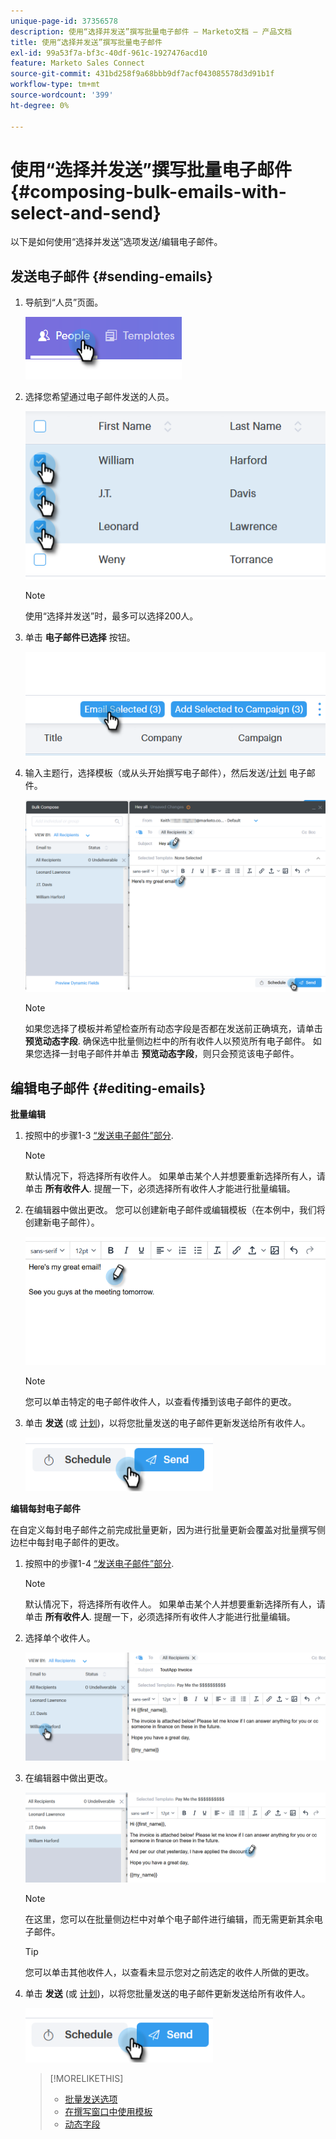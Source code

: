 ```yaml
---
unique-page-id: 37356578
description: 使用“选择并发送”撰写批量电子邮件 — Marketo文档 — 产品文档
title: 使用“选择并发送”撰写批量电子邮件
exl-id: 99a53f7a-bf3c-40df-961c-1927476acd10
feature: Marketo Sales Connect
source-git-commit: 431bd258f9a68bbb9df7acf043085578d3d91b1f
workflow-type: tm+mt
source-wordcount: '399'
ht-degree: 0%

---
```


# 使用“选择并发送”撰写批量电子邮件 {#composing-bulk-emails-with-select-and-send}

以下是如何使用“选择并发送”选项发送/编辑电子邮件。

## 发送电子邮件 {#sending-emails}

1. 导航到“人员”页面。

   ![](assets/one-2.png)

1. 选择您希望通过电子邮件发送的人员。

   ![](assets/two-2.png)

   >[!NOTE]
   >
   >使用“选择并发送”时，最多可以选择200人。

1. 单击 **电子邮件已选择** 按钮。

   ![](assets/three-2.png)

1. 输入主题行，选择模板（或从头开始撰写电子邮件），然后发送/[计划](/help/marketo/product-docs/marketo-sales-connect/email/using-the-compose-window/scheduling-an-email.md) 电子邮件。

   ![](assets/four-2.png)

   >[!NOTE]
   >
   >如果您选择了模板并希望检查所有动态字段是否都在发送前正确填充，请单击 **预览动态字段**. 确保选中批量侧边栏中的所有收件人以预览所有电子邮件。 如果您选择一封电子邮件并单击 **预览动态字段**，则只会预览该电子邮件。

## 编辑电子邮件 {#editing-emails}

**批量编辑**

1. 按照中的步骤1-3 [“发送电子邮件”部分](#sending-emails).

   >[!NOTE]
   >
   >默认情况下，将选择所有收件人。 如果单击某个人并想要重新选择所有人，请单击 **所有收件人**. 提醒一下，必须选择所有收件人才能进行批量编辑。

1. 在编辑器中做出更改。 您可以创建新电子邮件或编辑模板（在本例中，我们将创建新电子邮件）。

   ![](assets/bulk-three.png)

   >[!NOTE]
   >
   >您可以单击特定的电子邮件收件人，以查看传播到该电子邮件的更改。

1. 单击 **发送** (或 [计划](/help/marketo/product-docs/marketo-sales-connect/email/using-the-compose-window/scheduling-an-email.md))，以将您批量发送的电子邮件更新发送给所有收件人。

   ![](assets/bulk-four.png)

**编辑每封电子邮件**

在自定义每封电子邮件之前完成批量更新，因为进行批量更新会覆盖对批量撰写侧边栏中每封电子邮件的更改。

1. 按照中的步骤1-4 [“发送电子邮件”部分](#sending-emails).

   >[!NOTE]
   >
   >默认情况下，将选择所有收件人。 如果单击某个人并想要重新选择所有人，请单击 **所有收件人**. 提醒一下，必须选择所有收件人才能进行批量编辑。

1. 选择单个收件人。

   ![](assets/each-two.png)

1. 在编辑器中做出更改。

   ![](assets/each-three.png)

   >[!NOTE]
   >
   >在这里，您可以在批量侧边栏中对单个电子邮件进行编辑，而无需更新其余电子邮件。

   >[!TIP]
   >
   >您可以单击其他收件人，以查看未显示您对之前选定的收件人所做的更改。

1. 单击 **发送** (或 [计划](/help/marketo/product-docs/marketo-sales-connect/email/using-the-compose-window/scheduling-an-email.md))，以将您批量发送的电子邮件更新发送给所有收件人。

   ![](assets/each-four.png)

   >[!MORELIKETHIS]
   >
   >* [批量发送选项](/help/marketo/product-docs/marketo-sales-connect/email/using-the-compose-window/bulk-sending-options.md)
   >* [在撰写窗口中使用模板](/help/marketo/product-docs/marketo-sales-connect/email/using-the-compose-window/using-a-template-in-the-compose-window.md)
   >* [动态字段](/help/marketo/product-docs/marketo-sales-connect/templates/dynamic-fields/how-to-insert-dynamic-fields.md)
